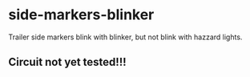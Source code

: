 # side-markers-blinker
Trailer side markers blink with blinker, but not blink with hazzard lights.
## Circuit not yet tested!!!
